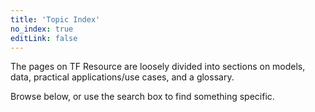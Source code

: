 ```yaml
---
title: 'Topic Index'
no_index: true
editLink: false
---
```


The pages on TF Resource are loosely divided into sections on models, data, practical applications/use cases, and a glossary.

Browse below, or use the search box to find something specific.

<TopicIndex />
